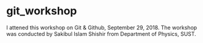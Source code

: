 # git_workshop
I attened this workshop on Git &amp; Github, September 29, 2018. The workshop was conducted by Sakibul Islam Shishir from Department of Physics, SUST. 
